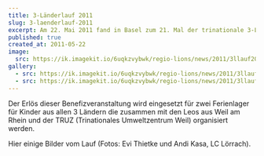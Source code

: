 ```yaml
---
title: 3-Länderlauf 2011
slug: 3-laenderlauf-2011
excerpt: Am 22. Mai 2011 fand in Basel zum 21. Mal der trinationale 3-Länderlauf statt. Zwölf Lions Clubs aus Südbaden, dem Süd-Elsass und der Nordwest-Schweiz haben auch dieses Jahr das Patronat übernommen.
published: true
created_at: 2011-05-22
image:
  src: https://ik.imagekit.io/6uqkzvybwk/regio-lions/news/2011/3llauf2011_001.jpg?updatedAt=1707159573265
gallery:
  - src: https://ik.imagekit.io/6uqkzvybwk/regio-lions/news/2011/3llauf2011_003.jpg?updatedAt=1707159574062
  - src: https://ik.imagekit.io/6uqkzvybwk/regio-lions/news/2011/3llauf2011_002.jpg?updatedAt=1707159573317
---
```


Der Erlös dieser Benefizveranstaltung wird eingesetzt für zwei Ferienlager für Kinder aus allen 3 Ländern die zusammen mit den Leos aus Weil am Rhein und der TRUZ (Trinationales Umweltzentrum Weil) organisiert werden.

Hier einige Bilder vom Lauf (Fotos: Evi Thietke und Andi Kasa, LC Lörrach).
